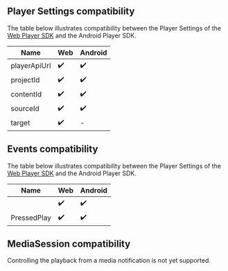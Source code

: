 ## Player Settings compatibility

The table below illustrates compatibility between the Player Settings of the [Web Player SDK](https://github.com/beyondwords-io/player) and the Android Player SDK.

| Name                      | Web               | Android     |
|---------------------------|-------------------|-------------|
| playerApiUrl              |:heavy_check_mark: |:heavy_check_mark: |
| projectId                 |:heavy_check_mark: |:heavy_check_mark: |
| contentId                 |:heavy_check_mark: |:heavy_check_mark: |
| sourceId                  |:heavy_check_mark: |:heavy_check_mark: |
| target                    |:heavy_check_mark: |-                  |

## Events compatibility

The table below illustrates compatibility between the Player Settings of the [Web Player SDK](https://github.com/beyondwords-io/player) and the Android Player SDK.

| Name                      | Web               | Android     |
|---------------------------|-------------------|-------------|
| <any>                     |:heavy_check_mark: |:heavy_check_mark: |
| PressedPlay               |:heavy_check_mark: |:heavy_check_mark: |

## MediaSession compatibility

Controlling the playback from a media notification is not yet supported.
